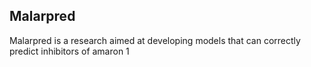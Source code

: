 ## Malarpred
Malarpred is a research aimed at developing models that can correctly predict inhibitors of amaron 1 